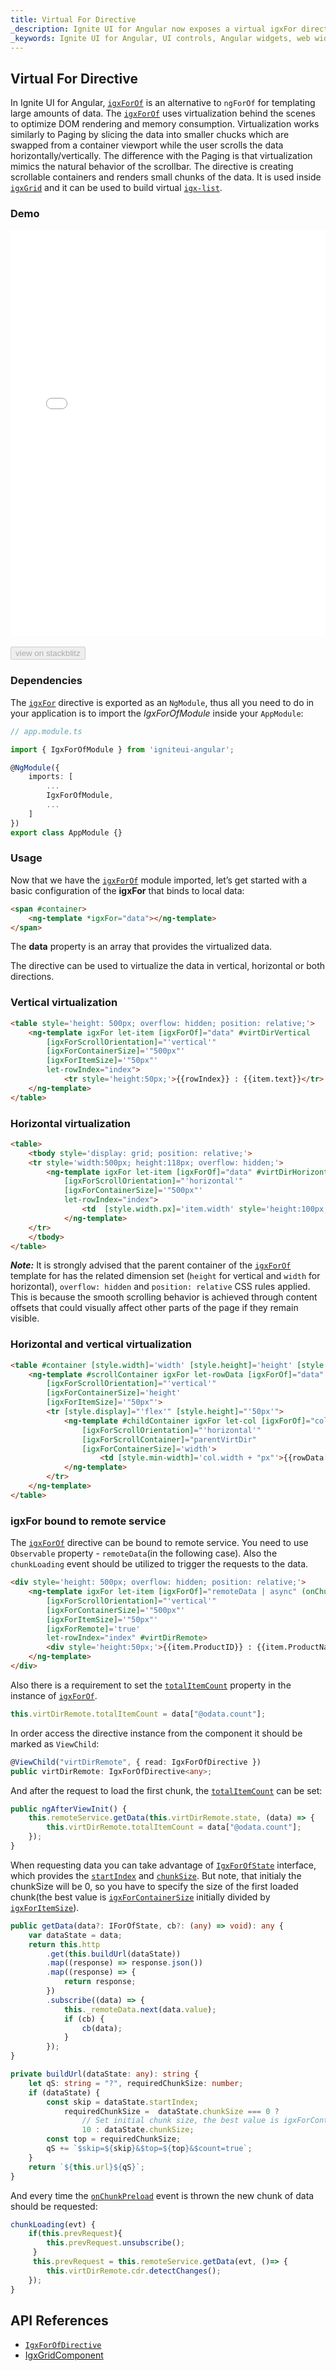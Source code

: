 ```yaml
---
title: Virtual For Directive 
_description: Ignite UI for Angular now exposes a virtual igxFor directive similar to ngFor, which virtualizes DOM object rendering by visualizing only the visible chunks of the data in the DOM.
_keywords: Ignite UI for Angular, UI controls, Angular widgets, web widgets, UI widgets, Angular, Native Angular Components Suite, Native Angular Controls, Native Angular Components Library, Virtualization, Performance, Virtual directive, Virtual For
---
```


## Virtual For Directive

In Ignite UI for Angular, [`igxForOf`]({environment:angularApiUrl}/classes/igxforofdirective.html#igxforof) is an alternative to `ngForOf` for templating large amounts of data. The [`igxForOf`]({environment:angularApiUrl}/classes/igxforofdirective.html#igxforof) uses virtualization behind the scenes to optimize DOM rendering and memory consumption. Virtualization works similarly to Paging by slicing the data into smaller chucks which are swapped from a container viewport while the user scrolls the data horizontally/vertically. The difference with the Paging is that virtualization mimics the natural behavior of the scrollbar. The directive is creating scrollable containers and renders small chunks of the data. It is used inside [`igxGrid`]({environment:angularApiUrl}/classes/igxgridcomponent.html) and it can be used to build virtual [`igx-list`]({environment:angularApiUrl}/classes/igxlistcomponent.html).

### Demo

<div class="sample-container loading" style="height:650px">
    <iframe id="igx-for-sample-iframe" src='{environment:demosBaseUrl}/igx-for-sample-1' width="100%" height="100%" seamless frameBorder="0" onload="onSampleIframeContentLoaded(this);"></iframe>
</div>
<br/>
<div>
    <button data-localize="stackblitz" disabled class="stackblitz-btn" data-iframe-id="igx-for-sample-iframe" data-demos-base-url="{environment:demosBaseUrl}">view on stackblitz</button>
</div>

### Dependencies

The [`igxFor`]({environment:angularApiUrl}/classes/igxforofdirective.html#igxforof) directive is exported as an `NgModule`, thus all you need to do in your application is to import the _IgxForOfModule_
inside your `AppModule`:

```typescript
// app.module.ts

import { IgxForOfModule } from 'igniteui-angular';

@NgModule({
    imports: [
        ...
        IgxForOfModule,
        ...
    ]
})
export class AppModule {}
```

### Usage

Now that we have the [`igxForOf`]({environment:angularApiUrl}/classes/igxforofdirective.html#igxforof) module imported, let’s get started with a basic configuration of the **igxFor** that binds to local data:

```html
<span #container>
    <ng-template *igxFor="data"></ng-template>
</span>
```



The **data** property is an array that provides the virtualized data.


The directive can be used to virtualize the data in vertical, horizontal or both directions.
### Vertical virtualization

```html
<table style='height: 500px; overflow: hidden; position: relative;'>
    <ng-template igxFor let-item [igxForOf]="data" #virtDirVertical
        [igxForScrollOrientation]="'vertical'"
        [igxForContainerSize]='"500px"'
        [igxForItemSize]='"50px"'
        let-rowIndex="index">
            <tr style='height:50px;'>{{rowIndex}} : {{item.text}}</tr>
    </ng-template>
</table>
```

### Horizontal virtualization

```html
<table>
    <tbody style='display: grid; position: relative;'>
    <tr style='width:500px; height:118px; overflow: hidden;'>
        <ng-template igxFor let-item [igxForOf]="data" #virtDirHorizontal
            [igxForScrollOrientation]="'horizontal'"
            [igxForContainerSize]='"500px"'
            let-rowIndex="index">
                <td  [style.width.px]='item.width' style='height:100px;'>{{rowIndex}} : {{item.text}}</td>
            </ng-template>
    </tr>
    </tbody>
</table>
```

***Note:*** It is strongly advised that the parent container of the [`igxForOf`]({environment:angularApiUrl}/classes/igxforofdirective.html#igxforof) template for has the related dimension set (`height` for vertical and `width` for horizontal),  `overflow: hidden` and `position: relative` CSS rules applied. This is because the smooth scrolling behavior is achieved through content offsets that could visually affect other parts of the page if they remain visible.

### Horizontal and vertical virtualization

```html
<table #container [style.width]='width' [style.height]='height' [style.overflow]='"hidden"' [style.position]='"relative"'>
    <ng-template #scrollContainer igxFor let-rowData [igxForOf]="data"
        [igxForScrollOrientation]="'vertical'"
        [igxForContainerSize]='height'
        [igxForItemSize]='"50px"'>
        <tr [style.display]="'flex'" [style.height]="'50px'">
            <ng-template #childContainer igxFor let-col [igxForOf]="cols"
                [igxForScrollOrientation]="'horizontal'"
                [igxForScrollContainer]="parentVirtDir"
                [igxForContainerSize]='width'>
                    <td [style.min-width]='col.width + "px"'>{{rowData[col.field]}}</td>
            </ng-template>
        </tr>
    </ng-template>
</table>
```
### igxFor bound to remote service

The [`igxForOf`]({environment:angularApiUrl}/classes/igxforofdirective.html#igxforof) directive can be bound to remote service. You need to use `Observable` property - `remoteData`(in the following case). Also the `chunkLoading` event should be utilized to trigger the requests to the data.

```html
<div style='height: 500px; overflow: hidden; position: relative;'>
    <ng-template igxFor let-item [igxForOf]="remoteData | async" (onChunkPreload)="chunkLoading($event)"
        [igxForScrollOrientation]="'vertical'"
        [igxForContainerSize]='"500px"'
        [igxForItemSize]='"50px"'
        [igxForRemote]='true'
        let-rowIndex="index" #virtDirRemote>
        <div style='height:50px;'>{{item.ProductID}} : {{item.ProductName}}</div>
    </ng-template>
</div>
```

Also there is a requirement to set the [`totalItemCount`]({environment:angularApiUrl}/classes/igxforofdirective.html#totalitemcount) property in the instance of [`igxForOf`]({environment:angularApiUrl}/classes/igxforofdirective.html#igxforof).
```typescript
this.virtDirRemote.totalItemCount = data["@odata.count"];
```

In order access the directive instance from the component it should be marked as `ViewChild`:
```typescript
@ViewChild("virtDirRemote", { read: IgxForOfDirective })
public virtDirRemote: IgxForOfDirective<any>;
```
And after the request to load the first chunk, the [`totalItemCount`]({environment:angularApiUrl}/classes/igxforofdirective.html#totalitemcount) can be set:
```typescript
public ngAfterViewInit() {
    this.remoteService.getData(this.virtDirRemote.state, (data) => {
        this.virtDirRemote.totalItemCount = data["@odata.count"];
    });
}
```
When requesting data you can take advantage of [`IgxForOfState`]({environment:angularApiUrl}/classes/igxforofdirective.html#state) interface, which provides the [`startIndex`]({environment:angularApiUrl}/classes/igxforofdirective.html#state.startindex) and [`chunkSize`]({environment:angularApiUrl}/classes/igxforofdirective.html#state.chunksize). But note, that initialy the chunkSize will be 0, so you have to specify the size of the first loaded chunk(the best value is [`igxForContainerSize`]({environment:angularApiUrl}/classes/igxforofdirective.html#igxforcontainersize) initially divided by [`igxForItemSize`]({environment:angularApiUrl}/classes/igxforofdirective.html#igxforitemsize)).
```typescript
public getData(data?: IForOfState, cb?: (any) => void): any {
    var dataState = data;
    return this.http
        .get(this.buildUrl(dataState))
        .map((response) => response.json())
        .map((response) => {
            return response;
        })
        .subscribe((data) => {
            this._remoteData.next(data.value);
            if (cb) {
                cb(data);
            }
        });
}

private buildUrl(dataState: any): string {
    let qS: string = "?", requiredChunkSize: number;
    if (dataState) {
        const skip = dataState.startIndex;
            requiredChunkSize =  dataState.chunkSize === 0 ?
                // Set initial chunk size, the best value is igxForContainerSize initially divided by igxForItemSize
                10 : dataState.chunkSize;
        const top = requiredChunkSize;
        qS += `$skip=${skip}&$top=${top}&$count=true`;
    }
    return `${this.url}${qS}`;
}
```
And every time the [`onChunkPreload`]({environment:angularApiUrl}/classes/igxforofdirective.html#onchunkpreload) event is thrown the new chunk of data should be requested:
```typescript
chunkLoading(evt) {
    if(this.prevRequest){
        this.prevRequest.unsubscribe();
     }
     this.prevRequest = this.remoteService.getData(evt, ()=> {
        this.virtDirRemote.cdr.detectChanges();
    });
}
```
## API References

* [`IgxForOfDirective`]({environment:angularApiUrl}/classes/igxforofdirective.html#igxforof)
* [IgxGridComponent]({environment:angularApiUrl}/classes/igxgridcomponent.html)
